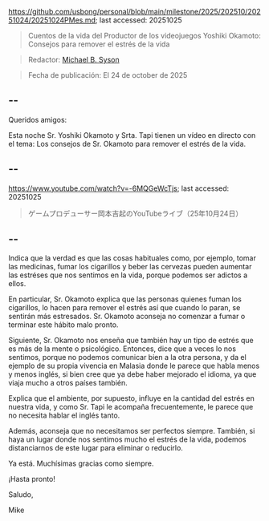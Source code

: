 https://github.com/usbong/personal/blob/main/milestone/2025/202510/20251024/20251024PMes.md; last accessed: 20251025

> Cuentos de la vida del Productor de los videojuegos Yoshiki Okamoto: Consejos para remover el estrés de la vida

> Redactor: [Michael B. Syson](https://www.linkedin.com/in/michaelsyson/)

> Fecha de publicación: El 24 de october de 2025

## --

Queridos amigos:

Esta noche Sr. Yoshiki Okamoto y Srta. Tapi tienen un vídeo en directo con el tema: Los consejos de Sr. Okamoto para remover el estrés de la vida.

## --

https://www.youtube.com/watch?v=-6MQGeWcTjs; last accessed: 20251025

> ゲームプロデューサー岡本吉起のYouTubeライブ（25年10月24日）

## --

Indica que la verdad es que las cosas habituales como, por ejemplo, tomar las medicinas, fumar los cigarillos y beber las cervezas pueden aumentar las estréses que nos sentimos en la vida, porque podemos ser adictos a ellos. 

En particular, Sr. Okamoto explica que las personas quienes fuman los cigarillos, lo hacen para remover el estrés así que cuando lo paran, se sentirán más estresados. Sr. Okamoto aconseja no comenzar a fumar o terminar este hábito malo pronto.

Siguiente, Sr. Okamoto nos enseña que también hay un tipo de estrés que es más de la mente o psicológico. Entonces, dice que a veces lo nos sentimos, porque no podemos comunicar bien a la otra persona, y da el ejemplo de su propia vivencia en Malasia donde le parece que habla menos y menos inglés, si bien cree que ya debe haber mejorado el idioma, ya que viaja mucho a otros países también.

Explica que el ambiente, por supuesto, influye en la cantidad del estrés en nuestra vida, y como Sr. Tapi le acompaña frecuentemente, le parece que no necesita hablar el inglés tanto.

Además, aconseja que no necesitamos ser perfectos siempre. También, si haya un lugar donde nos sentimos mucho el estrés de la vida, podemos distanciarnos de este lugar para eliminar o reducirlo. 

Ya está. Muchísimas gracias como siempre.

¡Hasta pronto!

Saludo,

Mike
